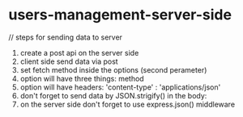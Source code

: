# users-management-server-side


// steps for sending data to server 

1. create a post api on the server side 
2. client side send data via post 
3. set fetch method inside the options (second perameter)
4. option will have three things: method 
5. option will have headers: 'content-type' : 'applications/json'
6. don't forget to send data by JSON.strigify() in the body: 
7. on the server side don't forget to use express.json() middleware 
